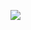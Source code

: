 [![](https://images.microbadger.com/badges/image/gwelican/homeassistant.svg)](https://microbadger.com/images/gwelican/homeassistant "Get your own image badge on microbadger.com")
